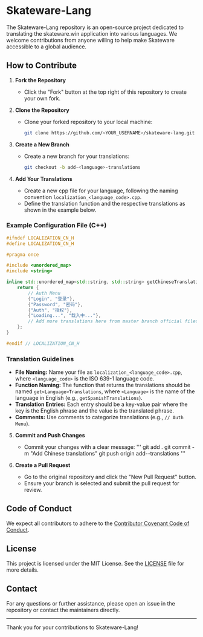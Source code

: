 # Skateware-Lang

The Skateware-Lang repository is an open-source project dedicated to translating the skateware.win application into various languages. We welcome contributions from anyone willing to help make Skateware accessible to a global audience.

## How to Contribute

1. **Fork the Repository**
    - Click the "Fork" button at the top right of this repository to create your own fork.

2. **Clone the Repository**
    - Clone your forked repository to your local machine:
      ```sh
      git clone https://github.com/<YOUR_USERNAME>/skateware-lang.git
      ```

3. **Create a New Branch**
    - Create a new branch for your translations:
      ```sh
      git checkout -b add-<language>-translations
      ```

4. **Add Your Translations**
    - Create a new cpp file for your language, following the naming convention `localization_<language_code>.cpp`.
    - Define the translation function and the respective translations as shown in the example below.

### Example Configuration File (C++)

```cpp
#ifndef LOCALIZATION_CN_H
#define LOCALIZATION_CN_H

#pragma once

#include <unordered_map>
#include <string>

inline std::unordered_map<std::string, std::string> getChineseTranslations() {
    return {
        // Auth Menu
        {"Login", "登录"},
        {"Password", "密码"},
        {"Auth", "授权"},
        {"Loading...", "载入中..."},
        // Add more translations here from master branch official files
    };
}

#endif // LOCALIZATION_CN_H
```

### Translation Guidelines

- **File Naming:** Name your file as `localization_<language_code>.cpp`, where `<language_code>` is the ISO 639-1 language code.
- **Function Naming:** The function that returns the translations should be named `get<Language>Translations`, where `<Language>` is the name of the language in English (e.g., `getSpanishTranslations`).
- **Translation Entries:** Each entry should be a key-value pair where the key is the English phrase and the value is the translated phrase.
- **Comments:** Use comments to categorize translations (e.g., `// Auth Menu`).

5. **Commit and Push Changes**
    - Commit your changes with a clear message:
      '''
      git add .
      git commit -m "Add Chinese translations"
      git push origin add-<language>-translations
      '''

6. **Create a Pull Request**
    - Go to the original repository and click the "New Pull Request" button.
    - Ensure your branch is selected and submit the pull request for review.

## Code of Conduct

We expect all contributors to adhere to the [Contributor Covenant Code of Conduct](https://www.contributor-covenant.org/version/2/0/code_of_conduct/).

## License

This project is licensed under the MIT License. See the [LICENSE](LICENSE) file for more details.

## Contact

For any questions or further assistance, please open an issue in the repository or contact the maintainers directly.

---

Thank you for your contributions to Skateware-Lang!
